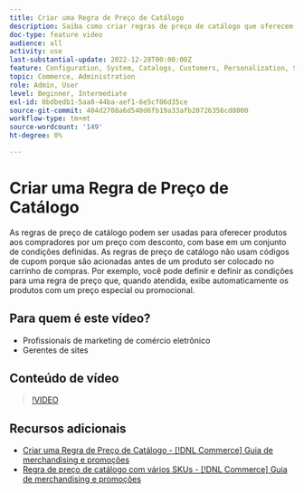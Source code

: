 ```yaml
---
title: Criar uma Regra de Preço de Catálogo
description: Saiba como criar regras de preço de catálogo que oferecem produtos a compradores a um preço com desconto com base em um conjunto de condições definidas.
doc-type: feature video
audience: all
activity: use
last-substantial-update: 2022-12-28T00:00:00Z
feature: Configuration, System, Catalogs, Customers, Personalization, Shopping Cart, Price Rules
topic: Commerce, Administration
role: Admin, User
level: Beginner, Intermediate
exl-id: 0bdbedb1-5aa8-44ba-aef1-6e5cf06d35ce
source-git-commit: 404d2708a6d540d6fb19a33afb20726356cd8000
workflow-type: tm+mt
source-wordcount: '149'
ht-degree: 0%

---
```


# Criar uma Regra de Preço de Catálogo

As regras de preço de catálogo podem ser usadas para oferecer produtos aos compradores por um preço com desconto, com base em um conjunto de condições definidas. As regras de preço de catálogo não usam códigos de cupom porque são acionadas antes de um produto ser colocado no carrinho de compras. Por exemplo, você pode definir e definir as condições para uma regra de preço que, quando atendida, exibe automaticamente os produtos com um preço especial ou promocional.

## Para quem é este vídeo?

- Profissionais de marketing de comércio eletrônico
- Gerentes de sites

## Conteúdo de vídeo

>[!VIDEO](https://video.tv.adobe.com/v/343834?quality=12&learn=on)

## Recursos adicionais

- [Criar uma Regra de Preço de Catálogo - [!DNL Commerce] Guia de merchandising e promoções](https://experienceleague.adobe.com/docs/commerce-admin/marketing/promotions/catalog-rules/price-rules-catalog-create.html)
- [Regra de preço de catálogo com vários SKUs - [!DNL Commerce] Guia de merchandising e promoções](https://experienceleague.adobe.com/docs/commerce-admin/marketing/promotions/catalog-rules/price-rule-multiple-sku.html)
